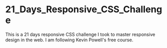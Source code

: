 # 21_Days_Responsive_CSS_Challenge

This is a 21 days responsive CSS challenge I took to master responsive design in the web. I am following Kevin Powell's free course.
